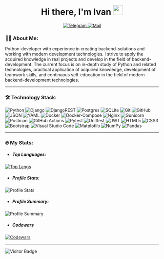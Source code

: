 <h1 align="center">
  Hi there, I'm Ivan 
  <img src="https://github.com/blackcater/blackcater/raw/main/images/Hi.gif" height="32"/>
</h1>
<p align="center">
  <a href="https://t.me/ivanlbdv">
    <img src="https://img.shields.io/badge/Telegram-2CA5E0?style=for-the-badge&logo=telegram&logoColor=white" alt="Telegram" />
  </a>
  <a href="mailto:ivanlbdv@yandex.ru">
    <img src="https://img.shields.io/badge/Mail-D14836?style=for-the-badge&logo=maildotru&logoColor=white" alt="Mail" />
  </a>
</p>

### :man_technologist: About Me:

Python-developer with experience in creating backend-solutions and working with modern development technologies. I strive to apply the acquired knowledge in real projects and develop in the field of backend-development. The current focus is on in-depth study of Python and related technologies, practical application of acquired knowledge, development of teamwork skills, and continuous self-education in the field of modern backend-development technologies.

---

### :hammer_and_wrench: Technology Stack:

![Python](https://img.shields.io/badge/python-3670A0?style=for-the-badge&logo=python&logoColor=ffdd54)
![Django](https://img.shields.io/badge/django-%23092E20.svg?style=for-the-badge&logo=django&logoColor=white)
![DjangoREST](https://img.shields.io/badge/DJANGO-REST-ff1709?style=for-the-badge&logo=django&logoColor=white&color=ff1709&labelColor=gray)
![Postgres](https://img.shields.io/badge/postgres-%23316192.svg?style=for-the-badge&logo=postgresql&logoColor=white)
![SQLite](https://img.shields.io/badge/sqlite-%2307405e.svg?style=for-the-badge&logo=sqlite&logoColor=white)
![Git](https://img.shields.io/badge/git-%23F05033.svg?style=for-the-badge&logo=git&logoColor=white)
![GitHub](https://img.shields.io/badge/github-%23121011.svg?style=for-the-badge&logo=github&logoColor=white)
![JSON](https://img.shields.io/badge/json-5E5C5C?style=for-the-badge&logo=json&logoColor=white)
![YAML](https://img.shields.io/badge/yaml-%23CB171E.svg?style=for-the-badge&logo=yaml&logoColor=white)
![Docker](https://img.shields.io/badge/docker-%230db7ed.svg?style=for-the-badge&logo=docker&logoColor=white)
![Docker-Compose](https://img.shields.io/badge/Docker%20Compose-2496ED?style=for-the-badge&logo=docker&logoColor=white)
![Nginx](https://img.shields.io/badge/nginx-%23009639.svg?style=for-the-badge&logo=nginx&logoColor=white)
![Gunicorn](https://img.shields.io/badge/gunicorn-%298729.svg?style=for-the-badge&logo=gunicorn&logoColor=white)
![Postman](https://img.shields.io/badge/Postman-FF6C37?style=for-the-badge&logo=postman&logoColor=white)
![GitHub Actions](https://img.shields.io/badge/github%20actions-%232671E5.svg?style=for-the-badge&logo=githubactions&logoColor=white)
![Pytest](https://img.shields.io/badge/pytest-%238FBC8F.svg?style=for-the-badge&logo=pytest&logoColor=ffffff)
![Unittest](https://img.shields.io/badge/Unittest-2C3E50?style=for-the-badge&logo=python&logoColor=white)
![JWT](https://img.shields.io/badge/JWT-black?style=for-the-badge&logo=JSON%20web%20tokens)
![HTML5](https://img.shields.io/badge/html5-%23E34F26.svg?style=for-the-badge&logo=html5&logoColor=white)
![CSS3](https://img.shields.io/badge/css3-%231572B6.svg?style=for-the-badge&logo=css3&logoColor=white)
![Bootstrap](https://img.shields.io/badge/bootstrap-%238511FA.svg?style=for-the-badge&logo=bootstrap&logoColor=white)
![Visual Studio Code](https://img.shields.io/badge/Visual_Studio_Code-0078D4?style=for-the-badge&logo=visual%20studio%20code&logoColor=white)
![Matplotlib](https://img.shields.io/badge/Matplotlib-%23A52A2A.svg?style=for-the-badge&logo=Matplotlib&logoColor=black)
![NumPy](https://img.shields.io/badge/numpy-%23013243.svg?style=for-the-badge&logo=numpy&logoColor=white)
![Pandas](https://img.shields.io/badge/pandas-%23150458.svg?style=for-the-badge&logo=pandas&logoColor=white)

---

### :fire: My Stats:

- ##### Top Languages:
[![Top Langs](https://github-readme-stats.vercel.app/api/top-langs/?username=ivanlbdv&layout=compact)](https://github.com/ivanlbdv/github-readme-stats)

- ##### Profile Stats:
![Profile Stats](https://github-profile-summary-cards.vercel.app/api/cards/stats?username=ivanlbdv&theme=default)

- ##### Profile Summary:
![Profile Summary](https://github-profile-summary-cards.vercel.app/api/cards/profile-details?username=ivanlbdv&theme=default)

- ##### Codewars
[![Codewars](https://www.codewars.com/users/ivanlbdv/badges/large?theme=light)](https://www.codewars.com/users/ivanlbdv)

---

![Visitor Badge](https://visitor-badge.laobi.icu/badge?page_id=ivanlbdv)

